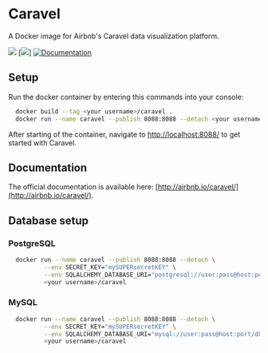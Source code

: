 # Caravel
A Docker image for Airbnb's Caravel data visualization platform.

[![](https://img.shields.io/docker/pulls/aspir/caravel-docker.svg)](https://hub.docker.com/r/aspir/caravel-docker "Click to view the image on Docker Hub")
[![](https://img.shields.io/docker/automated/aspir/caravel-docker.svg)]
[![Documentation](https://img.shields.io/badge/docs-airbnb.io-blue.svg)](http://airbnb.io/caravel/)

## Setup
Run the docker container by entering this commands into your console:

```bash
  docker build --tag <your username>/caravel .
  docker run --name caravel --publish 8088:8088 --detach <your username>/caravel
```
After starting of the container, navigate to [http://localhost:8088/](http://localhost:8088/) to get started with Caravel.

## Documentation
The official documentation is available here:
[http://airbnb.io/caravel/](http://airbnb.io/caravel/).

## Database setup

### PostgreSQL
```bash
  docker run --name caravel --publish 8088:8088 --detach \
          --env SECRET_KEY="mySUPERsecretKEY" \
          --env SQLALCHEMY_DATABASE_URI="postgresql://user:pass@host:port/db" \
          <your username>/caravel
```
### MySQL
```bash
  docker run --name caravel --publish 8088:8088 --detach \
          --env SECRET_KEY="mySUPERsecretKEY" \
          --env SQLALCHEMY_DATABASE_URI="mysql://user:pass@host:port/db" \
          <your username>/caravel
```
